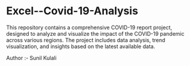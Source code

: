 # Excel--Covid-19-Analysis
This repository contains a comprehensive COVID-19 report project, designed to analyze and visualize the impact of the COVID-19 pandemic across various regions. The project includes data analysis, trend visualization, and insights based on the latest available data.

Author :- Sunil Kulali
<br>
